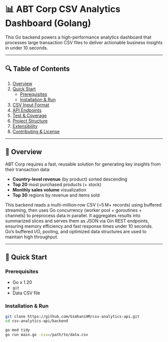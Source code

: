 # 📊 ABT Corp CSV Analytics Dashboard (Golang)

This Go backend powers a high-performance analytics dashboard that processes large transaction CSV files to deliver actionable business insights in under 10 seconds.

---

## 🔍 Table of Contents

1. [Overview](#overview)  
2. [Quick Start](#quick-start)  
   - [Prerequisites](#prerequisites)  
   - [Installation & Run](#installation--run)  
3. [CSV Input Format](#csv-input-format)  
4. [API Endpoints](#api-endpoints)  
5. [Test & Coverage](#test--coverage)  
6. [Project Structure](#project-structure)  
7. [Extensibility](#extensibility)  
8. [Contributing & License](#contributing--license)  

---

## 📌 Overview

ABT Corp requires a fast, reusable solution for generating key insights from their transaction data:

- **Country-level revenue** (by product) sorted descending  
- **Top 20** most purchased products (+ stock)  
- **Monthly sales volume** visualization  
- **Top 30** regions by revenue and items sold  

This backend reads a multi-million‑row CSV (~5 M+ records) using buffered streaming, then uses Go concurrency (worker pool + goroutines + channels) to preprocess data in parallel. It aggregates results into summarized slices and serves them as JSON via Gin REST endpoints, ensuring memory efficiency and fast response times under 10 seconds. Go’s buffered I/O, pooling, and optimized data structures are used to maintain high throughput.


---

## 🚀 Quick Start

### Prerequisites

- Go ≥ 1.20  
- `git`  
- Data CSV file 

### Installation & Run

```bash
git clone https://github.com/GimhaniHM/csv-analytics-api.git
cd csv-analytics-api/backend

go mod tidy
go run main.go -csv=/path/to/data.csv
